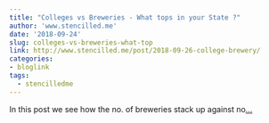```yaml
---
title: "Colleges vs Breweries - What tops in your State ?"
author: 'www.stencilled.me'
date: '2018-09-24'
slug: colleges-vs-breweries-what-top
link: http://www.stencilled.me/post/2018-09-26-college-brewery/
categories:
- bloglink
tags:
  - stencilledme
---
```


In this post we see how the no. of breweries stack up against no[... <i class="fas fa-external-link-alt"></i>](http://www.stencilled.me/post/2018-09-26-college-brewery/)

